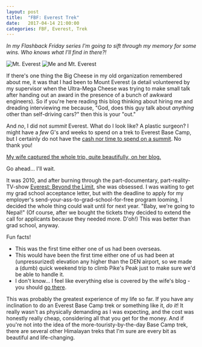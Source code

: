 ```yaml
---
layout: post
title:  "FBF: Everest Trek"
date:   2017-04-14 21:00:00 
categories: FBF, Everest, Trek
---
```


*In my Flashback Friday series I'm going to sift through my memory for some wins. Who knows what I'll find in there?!*

![Mt. Everest](https://www.flickr.com/photos/26427663@N06/5200991849/)
![Me and Mt. Everest](https://c1.staticflickr.com/6/5166/5200991849_0f52637217_b.jpg)

If there's one thing the Big Cheese in my old organization remembered about me, it was that I had been to Mount Everest (a detail volunteered by my supervisor when the Ultra-Mega Cheese was trying to make small talk after handing out an award in the presence of a bunch of awkward engineers). So if you're here reading this blog thinking about hiring me and dreading interviewing me because, "God, does this guy talk about *anything* other than self-driving cars?" then this is your "out."

And *no*, I did not *summit* Everest. What do I look like? A plastic surgeon? I might have a *few* G's and weeks to spend on a trek to Everest Base Camp, but I certainly do not have the [cash nor time to spend on a summit](http://www.alanarnette.com/blog/2016/12/18/how-much-does-it-cost-to-climb-mount-everest/). No thank you!

[My wife captured the whole trip, quite beautifully, on her blog.](http://andkathleen.com/nepal/) 

Go ahead... I'll wait. 

It was 2010, and after burning through the part-documentary, part-reality-TV-show [Everest: Beyond the Limit](https://en.wikipedia.org/wiki/Everest:_Beyond_the_Limit), she was obsessed. I was waiting to get my grad school acceptance letter, but with the deadline to apply for my employer's send-your-ass-to-grad-school-for-free program looming, I decided the whole thing could wait until for next year. "Baby, we're going to Nepal!" (Of course, after we bought the tickets they decided to extend the call for applicants because they needed more. D'oh!) This was better than grad school, anyway.

Fun facts!

- This was the first time either one of us had been overseas.
- This would have been the first time either one of us had been at (unpressurized) elevation any higher than the DEN airport, so we made a (dumb) quick weekend trip to climb Pike's Peak just to make sure we'd be able to handle it. 
- I don't know... I feel like everything else is covered by the wife's blog - you should [go there](http://andkathleen.com/nepal/).

This was probably the greatest experience of my life so far. If you have any inclination to do an Everest Base Camp trek or something like it, *do it*! It really wasn't as physically demanding as I was expecting, and the cost was honestly really cheap, considering all that you get for the money. And if you're not into the idea of the more-touristy-by-the-day Base Camp trek, there are several other Himalayan treks that I'm sure are every bit as beautiful and life-changing. 

